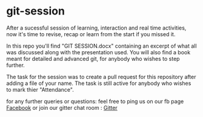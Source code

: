 # git-session

After a sucessful session of learning, interaction and real time activities, now it's time to revise, recap or learn from the start if you missed it.

In this repo you'll find "GIT SESSION.docx" containing an excerpt of what all was discussed along with the presentation used.
You will also find a book meant for detailed and advanced git, for anybody who wishes to step further.

The task for the session was to create a pull request for this repository after adding a file of your name.
The task is still active for anybody who wishes to mark thier "Attendance".

for any further queries or questions:
feel free to ping us on our fb page 
[Facebook](https://www.facebook.com/mozNSIT)
or join our gitter chat room :
[Gitter](https://gitter.im/mozillacampusclubnsit)



  
